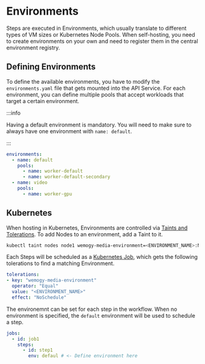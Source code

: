 # Environments

Steps are executed in Environments, which usually translate to different types of VM sizes or Kubernetes Node Pools. When self-hosting, you need to create environments on your own and need to register them in the central environment registry.

## Defining Environments

To define the available environments, you have to modify the `environments.yaml` file that gets mounted into the API Service. For each environment, you can define multiple pools that accept workloads that target a certain environment.

:::info

Having a default environment is mandatory. You will need to make sure to always have one environment with `name: default`.

:::

```yaml title="environments.yaml"
environments:
  - name: default
    pools:
      - name: worker-default
      - name: worker-default-secondary
  - name: video
    pools:
      - name: worker-gpu
```

## Kubernetes

When hosting in Kubernetes, Environments are controlled via [Taints and Tolerations](https://kubernetes.io/docs/concepts/scheduling-eviction/taint-and-toleration/). To add Nodes to an environment, add a Taint to it.

```bash
kubectl taint nodes node1 wemogy-media-environment=<ENVIRONMENT_NAME>:NoSchedule
```

Each Steps will be scheduled as a [Kubernetes Job](https://kubernetes.io/docs/concepts/workloads/controllers/job/), which gets the following tolerations to find a matching Environment.

```yaml
tolerations:
- key: "wemogy-media-environment"
  operator: "Equal"
  value: "<ENVIRONMENT_NAME>"
  effect: "NoSchedule"
```

The environemnt can be set for each step in the workflow. When no environment is specified, the `default` environment will be used to schedule a step.

```yaml
jobs:
  - id: job1
    steps:
      - id: step1
        env: defaul # <- Define environment here
```
